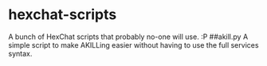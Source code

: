 # hexchat-scripts
A bunch of HexChat scripts that probably no-one will use. :P
##akill.py
A simple script to make AKILLing easier without having to use the full services syntax.
